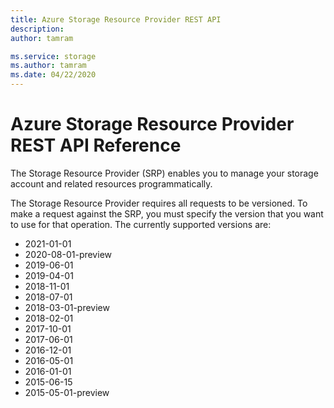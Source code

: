 ```yaml
---
title: Azure Storage Resource Provider REST API
description: 
author: tamram

ms.service: storage
ms.author: tamram
ms.date: 04/22/2020
---
```


# Azure Storage Resource Provider REST API Reference

The Storage Resource Provider (SRP) enables you to manage your storage account and related resources programmatically.

The Storage Resource Provider requires all requests to be versioned. To make a request against the SRP, you must specify the version that you want to use for that operation. The currently supported versions are:

* 2021-01-01
* 2020-08-01-preview
* 2019-06-01
* 2019-04-01
* 2018-11-01
* 2018-07-01
* 2018-03-01-preview
* 2018-02-01
* 2017-10-01
* 2017-06-01
* 2016-12-01
* 2016-05-01
* 2016-01-01
* 2015-06-15
* 2015-05-01-preview
